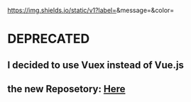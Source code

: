 https://img.shields.io/static/v1?label=<LABEL>&message=<MESSAGE>&color=<COLOR>
# DEPRECATED
## I decided to use Vuex instead of Vue.js 
## the new Reposetory: [Here](https://github.com/ibra4/resume-live-builder-vuex-app)

